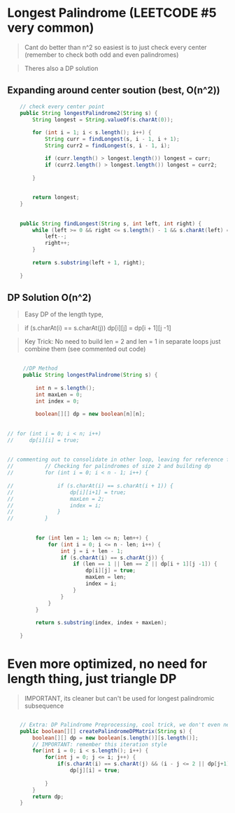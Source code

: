 # Longest Palindrome (LEETCODE #5 very common)

> Cant do better than n^2 so easiest is to just check every center (remember to check both odd and even palindromes)

> Theres also a DP solution


## Expanding around center soution (best, O(n^2))

```java
    // check every center point
    public String longestPalindrome2(String s) {
        String longest = String.valueOf(s.charAt(0));
        
        for (int i = 1; i < s.length(); i++) {
            String curr = findLongest(s, i - 1, i + 1);
            String curr2 = findLongest(s, i - 1, i);

            if (curr.length() > longest.length()) longest = curr;
            if (curr2.length() > longest.length()) longest = curr2;
            
        }
        
        
        return longest;  
    }
    
    
    public String findLongest(String s, int left, int right) {  
        while (left >= 0 && right <= s.length() - 1 && s.charAt(left) == s.charAt(right)) {
            left--;
            right++;
        }
        
        return s.substring(left + 1, right);
        
    } 
```


## DP Solution O(n^2)

> Easy DP of the length type, 

> if (s.charAt(i) == s.charAt(j))
    dp[i][j] = dp[i + 1][j -1]

> Key Trick: No need to build len = 2 and len = 1 in separate loops just combine them (see commented out code)

```java
    
     //DP Method
     public String longestPalindrome(String s) {
                  
         int n = s.length();
         int maxLen = 0;
         int index = 0;
         
         boolean[][] dp = new boolean[n][n];
         
         
// for (int i = 0; i < n; i++) 
//     dp[i][i] = true;
         
         
// commenting out to consolidate in other loop, leaving for reference for future tika
//          // Checking for palindromes of size 2 and building dp
//          for (int i = 0; i < n - 1; i++) {
             
//              if (s.charAt(i) == s.charAt(i + 1)) {
//                  dp[i][i+1] = true;
//                  maxLen = 2;
//                  index = i;
//              }
//          }
         
         
         for (int len = 1; len <= n; len++) {
             for (int i = 0; i <= n - len; i++) {
                 int j = i + len - 1;
                 if (s.charAt(i) == s.charAt(j)) {
                     if (len == 1 || len == 2 || dp[i + 1][j -1]) {
                         dp[i][j] = true;
                         maxLen = len;
                         index = i;
                     }
                 }
             }
         }
         
         return s.substring(index, index + maxLen);
         
    }
``` 


# Even more optimized, no need for length thing, just triangle DP

> IMPORTANT, its cleaner but can't be used for longest palindromic subsequence


```java

    // Extra: DP Palindrome Preprocessing, cool trick, we don't even need the length thing, just simple triangle Matrix DP 
    public boolean[][] createPalindromeDPMatrix(String s) {
        boolean[][] dp = new boolean[s.length()][s.length()];
        // IMPORTANT: remember this iteration style
        for(int i = 0; i < s.length(); i++) {
            for(int j = 0; j <= i; j++) {
                if(s.charAt(i) == s.charAt(j) && (i - j <= 2 || dp[j+1][i-1])) 
                    dp[j][i] = true;
                
            }
        }
        return dp;
    }
```

